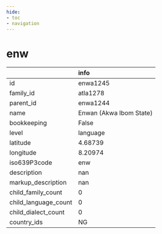 ```yaml
---
hide:
- toc
- navigation
---
```

# enw
|                      | info                    |
|:---------------------|:------------------------|
| id                   | enwa1245                |
| family_id            | atla1278                |
| parent_id            | enwa1244                |
| name                 | Enwan (Akwa Ibom State) |
| bookkeeping          | False                   |
| level                | language                |
| latitude             | 4.68739                 |
| longitude            | 8.20974                 |
| iso639P3code         | enw                     |
| description          | nan                     |
| markup_description   | nan                     |
| child_family_count   | 0                       |
| child_language_count | 0                       |
| child_dialect_count  | 0                       |
| country_ids          | NG                      |